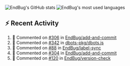 ![EndBug's GitHub stats](https://github-readme-stats.vercel.app/api?username=endbug&show_icons=true&theme=dark)
![EndBug's most used languages](https://github-readme-stats.vercel.app/api/top-langs/?username=endbug&layout=compact&theme=dark)

## ⚡ Recent Activity

<!--START_SECTION:activity-->
1. 💬 Commented on [#306](https://github.com//EndBug/add-and-commit/issues/306) in [EndBug/add-and-commit](https://github.com//EndBug/add-and-commit)
2. 💬 Commented on [#342](https://github.com//dbots-pkg/dbots.js/issues/342) in [dbots-pkg/dbots.js](https://github.com//dbots-pkg/dbots.js)
3. 💬 Commented on [#88](https://github.com//EndBug/label-sync/issues/88) in [EndBug/label-sync](https://github.com//EndBug/label-sync)
4. 💬 Commented on [#304](https://github.com//EndBug/add-and-commit/issues/304) in [EndBug/add-and-commit](https://github.com//EndBug/add-and-commit)
5. 💬 Commented on [#120](https://github.com//EndBug/version-check/issues/120) in [EndBug/version-check](https://github.com//EndBug/version-check)
<!--END_SECTION:activity-->
